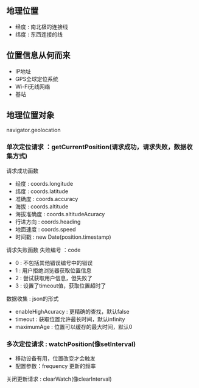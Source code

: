 ## 地理位置

- 经度  :   南北极的连接线
- 纬度  :   东西连接的线


## 位置信息从何而来

- IP地址
- GPS全球定位系统
- Wi-Fi无线网络
- 基站


## 地理位置对象

navigator.geolocation

### 单次定位请求  ：getCurrentPosition(请求成功，请求失败，数据收集方式)

请求成功函数

- 经度 :  coords.longitude
- 纬度 :  coords.latitude
- 准确度 :  coords.accuracy
- 海拔 :  coords.altitude
- 海拔准确度 :  coords.altitudeAcuracy
- 行进方向 :  coords.heading
- 地面速度 :  coords.speed
- 时间戳 : new Date(position.timestamp)

请求失败函数
    失败编号  ：code

- 0  :  不包括其他错误编号中的错误
- 1  :  用户拒绝浏览器获取位置信息
- 2  :  尝试获取用户信息，但失败了
- 3  :   设置了timeout值，获取位置超时了

数据收集 :  json的形式

- enableHighAcuracy  :  更精确的查找，默认false
- timeout  :  获取位置允许最长时间，默认infinity
- maximumAge :  位置可以缓存的最大时间，默认0



### 多次定位请求  :  watchPosition(像setInterval)

- 移动设备有用，位置改变才会触发
- 配置参数：frequency 更新的频率

关闭更新请求  :  clearWatch(像clearInterval)